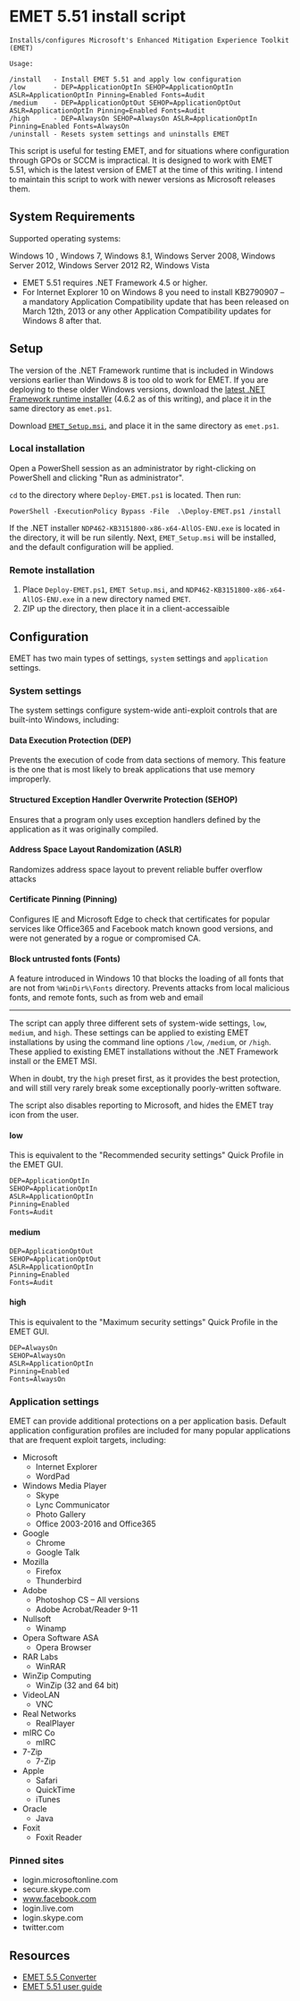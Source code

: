 EMET 5.51 install script
========================

    Installs/configures Microsoft's Enhanced Mitigation Experience Toolkit (EMET)

    Usage:

    /install   - Install EMET 5.51 and apply low configuration
    /low       - DEP=ApplicationOptIn SEHOP=ApplicationOptIn ASLR=ApplicationOptIn Pinning=Enabled Fonts=Audit
    /medium    - DEP=ApplicationOptOut SEHOP=ApplicationOptOut ASLR=ApplicationOptIn Pinning=Enabled Fonts=Audit
    /high      - DEP=AlwaysOn SEHOP=AlwaysOn ASLR=ApplicationOptIn Pinning=Enabled Fonts=AlwaysOn
    /uninstall - Resets system settings and uninstalls EMET


This script is useful for testing EMET, and for situations where configuration through GPOs or SCCM is impractical. It is designed to work with EMET 5.51, which is the latest version of EMET at the time of this writing. I intend to maintain this script to work with newer versions as Microsoft releases them.

System Requirements
-------------------

Supported operating systems:

Windows 10 , Windows 7, Windows 8.1, Windows Server 2008, Windows Server 2012, Windows Server 2012 R2, Windows Vista

- EMET 5.51 requires .NET Framework 4.5 or higher.
- For Internet Explorer 10 on Windows 8 you need to install KB2790907 – a mandatory Application Compatibility update that has been released on March 12th, 2013 or any other Application Compatibility updates for Windows 8 after that.


Setup
-----

The version of the .NET Framework runtime that is included in Windows versions earlier than Windows 8 is too old to work for EMET. If you are deploying to these older Windows versions, download the [latest .NET Framework runtime installer](https://www.microsoft.com/en-us/download/details.aspx?id=53344) (4.6.2 as of this writing), and place it in the same directory as `emet.ps1`.

Download [`EMET_Setup.msi`](https://www.microsoft.com/en-us/download/details.aspx?id=53354), and place it in the same directory as `emet.ps1`.

### Local installation

Open a PowerShell session as an administrator by right-clicking on PowerShell and clicking "Run as administrator".

`cd` to the directory where `Deploy-EMET.ps1` is located. Then run:

    PowerShell -ExecutionPolicy Bypass -File  .\Deploy-EMET.ps1 /install

If the .NET installer `NDP462-KB3151800-x86-x64-AllOS-ENU.exe` is located in the directory, it will be run silently. Next, `EMET_Setup.msi` will be installed, and the default configuration will be applied.

### Remote installation

1. Place `Deploy-EMET.ps1`, `EMET Setup.msi`, and `NDP462-KB3151800-x86-x64-AllOS-ENU.exe` in a new directory named `EMET`.
2. ZIP up the directory, then place it in a client-accessaible  

Configuration
-------------

EMET has two main types of settings, `system` settings and `application` settings.

### System settings

The system settings configure system-wide anti-exploit controls that are built-into Windows, including:

#### Data Execution Protection (DEP)

Prevents the execution of code from data sections of memory. This feature is the one that is most likely to break applications that use memory improperly.

#### Structured Exception Handler Overwrite Protection (SEHOP)

Ensures that a program only uses exception handlers defined by the application as it was originally compiled.

#### Address Space Layout Randomization (ASLR)

Randomizes address space layout to prevent reliable buffer overflow attacks

#### Certificate Pinning (Pinning)

Configures IE and Microsoft Edge to check that certificates for popular services like Office365 and Facebook match known good versions, and were not generated by a rogue or compromised CA.


#### Block untrusted fonts (Fonts)

A feature introduced in Windows 10 that blocks the loading of all fonts that are not from `%WinDir%\Fonts` directory. Prevents attacks from local malicious fonts, and remote fonts, such as from web and email

----------------------------------------------------------------------------------------------

The script can apply three different sets of system-wide settings, `low`, `medium`, and `high`. These settings can be applied to existing EMET installations by using the command line options `/low`, `/medium`, or `/high`. These applied to existing EMET installations without the .NET Framework install or the EMET MSI.

When in doubt, try the `high` preset first, as it provides the best protection, and will still very rarely break some exceptionally poorly-written software.

The script also disables reporting to Microsoft, and hides the EMET tray icon from the user.

#### low

This is equivalent to the "Recommended security settings" Quick Profile in the EMET GUI.

    DEP=ApplicationOptIn
    SEHOP=ApplicationOptIn
    ASLR=ApplicationOptIn
    Pinning=Enabled
    Fonts=Audit

#### medium

    DEP=ApplicationOptOut
    SEHOP=ApplicationOptOut
    ASLR=ApplicationOptIn
    Pinning=Enabled
    Fonts=Audit

#### high

This is equivalent to the "Maximum security settings" Quick Profile in the EMET GUI.

    DEP=AlwaysOn
    SEHOP=AlwaysOn
    ASLR=ApplicationOptIn
    Pinning=Enabled
    Fonts=AlwaysOn

### Application settings

EMET can provide additional protections on a per application basis. Default application configuration profiles are included for many popular applications that are frequent exploit targets, including:

- Microsoft
    - Internet Explorer
    - WordPad
- Windows Media Player
    - Skype
    - Lync Communicator
    - Photo Gallery
    - Office 2003-2016 and Office365
- Google
    - Chrome
    - Google Talk
- Mozilla
    - Firefox
    - Thunderbird
- Adobe
    - Photoshop CS – All versions
    - Adobe Acrobat/Reader 9-11
- Nullsoft
    - Winamp
- Opera Software ASA
    - Opera Browser
- RAR Labs
    - WinRAR
- WinZip Computing
    - WinZip (32 and 64 bit)
- VideoLAN
    - VNC
- Real Networks
    - RealPlayer
- mIRC Co
    - mIRC
- 7-Zip
    - 7-Zip
- Apple
    - Safari
    - QuickTime
    - iTunes
- Oracle
    - Java
- Foxit
    - Foxit Reader

### Pinned sites
- login.microsoftonline.com
- secure.skype.com
- www.facebook.com
- login.live.com
- login.skype.com
- twitter.com

Resources
---------

- [EMET 5.5 Converter](https://www.microsoft.com/en-us/download/details.aspx?id=50801)
- [EMET 5.51 user guide](https://www.microsoft.com/en-us/download/details.aspx?id=53355)
